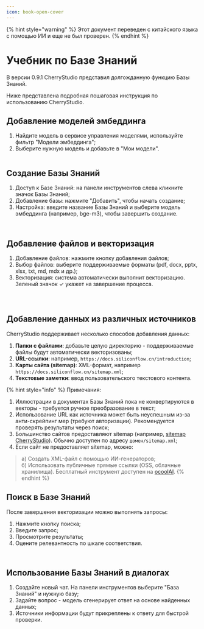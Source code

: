```yaml
---
icon: book-open-cover
---
```


{% hint style="warning" %}
Этот документ переведен с китайского языка с помощью ИИ и еще не был проверен.
{% endhint %}

# Учебник по Базе Знаний

В версии 0.9.1 CherryStudio представил долгожданную функцию Базы Знаний.

Ниже представлена подробная пошаговая инструкция по использованию CherryStudio.

## Добавление моделей эмбеддинга

1. Найдите модель в сервисе управления моделями, используйте фильтр "Модели эмбеддинга";
2. Выберите нужную модель и добавьте в "Мои модели".

<figure><img src="../.gitbook/assets/image.webp" alt=""><figcaption></figcaption></figure>

## Создание Базы Знаний

1. Доступ к Базе Знаний: на панели инструментов слева кликните значок Базы Знаний;
2. Добавление базы: нажмите "Добавить", чтобы начать создание;
3. Настройка: введите название Базы Знаний и выберите модель эмбеддинга (например, bge-m3), чтобы завершить создание.

<figure><img src="../.gitbook/assets/image-1 (1).webp" alt=""><figcaption></figcaption></figure>

<figure><img src="../.gitbook/assets/image-2 (1).webp" alt=""><figcaption></figcaption></figure>

## Добавление файлов и векторизация

1. Добавление файлов: нажмите кнопку добавления файлов;
2. Выбор файлов: выберите поддерживаемые форматы (pdf, docx, pptx, xlsx, txt, md, mdx и др.);
3. Векторизация: система автоматически выполнит векторизацию. Зеленый значок ✓ укажет на завершение процесса.

<figure><img src="../.gitbook/assets/image-3.webp" alt=""><figcaption></figcaption></figure>

<figure><img src="../.gitbook/assets/image-4.webp" alt=""><figcaption></figcaption></figure>

<figure><img src="../.gitbook/assets/image-5.webp" alt=""><figcaption></figcaption></figure>

## Добавление данных из различных источников

CherryStudio поддерживает несколько способов добавления данных:

1. **Папки с файлами**: добавьте целую директорию - поддерживаемые файлы будут автоматически векторизованы;
2. **URL-ссылки**: например, `https://docs.siliconflow.cn/introduction`;
3. **Карты сайта (sitemap)**: XML-формат, например `https://docs.siliconflow.cn/sitemap.xml`;
4. **Текстовые заметки**: ввод пользовательского текстового контента.

{% hint style="info" %}
Примечания:
1. Иллюстрации в документах Базы Знаний пока не конвертируются в векторы - требуется ручное преобразование в текст;
2. Использование URL как источника может быть неуспешным из-за анти-скрейпинг мер (требуют авторизации). Рекомендуется проверять результаты через поиск;
3. Большинство сайтов предоставляют sitemap (например, [sitemap CherryStudio](https://docs.cherry-ai.com/sitemap-pages.xml)). Обычно доступен по адресу `домен/sitemap.xml`;
4. Если сайт не предоставляет sitemap, можно:
> а) Создать XML-файл с помощью ИИ-генераторов;  
> б) Использовать публичные прямые ссылки (OSS, облачные хранилища). Бесплатный инструмент доступен на [ocoolAI](https://one.ocoolai.com/login).
{% endhint %}

## Поиск в Базе Знаний

После завершения векторизации можно выполнять запросы:

1. Нажмите кнопку поиска;
2. Введите запрос;
3. Просмотрите результаты;
4. Оцените релевантность по шкале соответствия.

<figure><img src="../.gitbook/assets/image-7.webp" alt=""><figcaption></figcaption></figure>

<figure><img src="../.gitbook/assets/image-8.webp" alt=""><figcaption></figcaption></figure>

## Использование Базы Знаний в диалогах

1. Создайте новый чат. На панели инструментов выберите "База Знаний" и нужную базу;
2. Задайте вопрос - модель сгенерирует ответ на основе найденных данных;
3. Источники информации будут прикреплены к ответу для быстрой проверки.

<figure><img src="../.gitbook/assets/image-9.webp" alt=""><figcaption></figcaption></figure>

<figure><img src="../.gitbook/assets/image-10.webp" alt=""><figcaption></figcaption></figure>